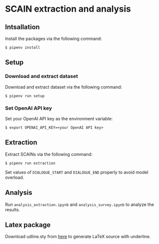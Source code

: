 # SCAIN extraction and analysis

## Intsallation
Install the packages via the following command: 
```shell
$ pipenv install
```

## Setup
### Download and extract dataset
Download and extract dataset via the following command: 
```shell
$ pipenv run setup
```

### Set OpenAI API key
Set your OpenAI API key as the environment variable: 
```shell
$ export OPENAI_API_KEY=<your OpenAI API key>
```

## Extraction
Extract SCAINs via the following command:
```shell
$ pipenv run extraction
```
Set values of `DIALOGUE_START` and `DIALOGUE_END` properly to avoid model overload.

## Analysis
Run `analysis_extraction.ipynb` and `analysis_survey.ipynb` to analyze the results.

## Latex package
Download udline.sty from [here](http://minamo.my.coocan.jp/tex/udline.html) to generate LaTeX source with underline.
